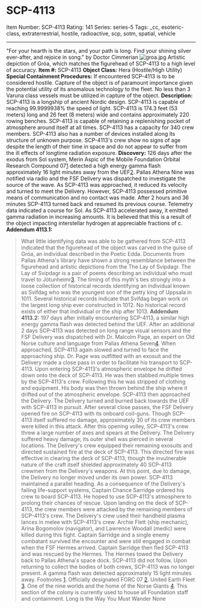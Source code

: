 # SCP-4113
Item Number: SCP-4113
Rating: 141
Series: series-5
Tags: _cc, esoteric-class, extraterrestrial, hostile, radioactive, scp, sotm, spatial, vehicle

---

"For your hearth is the stars, and your path is long. Find your shining silver ever-after, and rejoice in song."
by Doctor Cimmerian
![groa.jpg](https://scp-wiki.wdfiles.com/local--files/scp-4113/groa.jpg)
Artistic depiction of Gróa, which matches the figurehead of SCP-4113 to a high level of accuracy.
**Item #:** SCP-4113
**Object Class:** Hera (Hostile/High Utility)
**Special Containment Procedures:** If encountered SCP-4113 is to be considered hostile. Capture of the object is of paramount importance given the potential utility of its anomalous technology to the fleet. No less than 3 Varuna class vessels must be utilized in capture of the object.
**Description:** SCP-4113 is a longship of ancient Nordic design. SCP-4113 is capable of reaching 99.9999938% the speed of light. SCP-4113 is 174.3 feet (53 meters) long and 26 feet (8 meters) wide and contains approximately 220 rowing benches. SCP-4113 is capable of retaining a replenishing pocket of atmosphere around itself at all times.
SCP-4113 has a capacity for 340 crew members. SCP-4113 also has a number of devices installed along its structure of unknown purpose. SCP-4113's crew show no signs of age despite the length of their time in space and do not appear to suffer from the ill effects of longtime radiation exposure.
**Discovery:** 126 days after the exodus from Sol system, Merin Aspic of the Mobile Foundation Orbital Research Compound 07[1](javascript:;) detected a high energy gamma flash approximately 16 light minutes away from the UEF[2](javascript:;). Pallas Athena Nine was notified via radio and the FSF Delivery was dispatched to investigate the source of the wave.
As SCP-4113 was approached, it reduced its velocity and turned to meet the Delivery. However, SCP-4113 possessed primitive means of communication and no contact was made. After 2 hours and 36 minutes SCP-4113 turned back and resumed its previous course. Telemetry data indicated a course for Sol.
As SCP-4113 accelerated away, it emitted gamma radiation in increasing amounts. It is believed that this is a result of the object impacting interstellar hydrogen at appreciable fractions of c.
**Addendum 4113.1:**
> What little identifying data was able to be gathered from SCP-4113 indicated that the figurehead of the object was carved in the guise of Gróa, an individual described in the Poetic Edda. Documents from Pallas Athena's library have shown a strong resemblance between the figurehead and artistic depictions from the The Lay of Svipdagr.
> The Lay of Svipdagr is a pair of poems describing an individual who must travel to Jötunheimr[3](javascript:;). The timing of this myth's ties strongly into a loose collection of historical records identifying an individual known as Svifdag who was the youngest son of the petty king of Uppsala in 1011.
> Several historical records indicate that Svifdag began work on the largest long ship ever constructed in 1012. No historical record exists of either that individual or the ship after 1013.
**Addendum 4113.2:**
> 197 days after initially encountering SCP-4113, a similar high energy gamma flash was detected behind the UEF. After an additional 2 days SCP-4113 was detected on long range visual sensors and the FSF Delivery was dispatched with Dr. Malcolm Page, an expert on Old Norse culture and language from Pallas Athena Seven[4](javascript:;).
> When approached, SCP-4113 again slowed and turned to face the approaching ship. Dr. Page was outfitted with an exosuit and the Delivery made a close pass in order to facilitate his transport to SCP-4113. Upon entering SCP-4113's atmospheric envelope he drifted down onto the deck of SCP-4113. He was then stabbed multiple times by the SCP-4113's crew. Following this he was stripped of clothing and equipment. His body was then thrown behind the ship where it drifted out of the atmospheric envelope. SCP-4113 then approached the Delivery.
> The Delivery turned and burned back towards the UEF with SCP-4113 in pursuit. After several close passes, the FSF Delivery opened fire on SCP-4113 with its onboard coil-guns. Though SCP-4113 itself suffered no damage, approximately 30 of its crew members were killed in this attack. After this opening volley, SCP-4113's crew threw a large number of axes and spears at the Delivery.
> The Delivery suffered heavy damage; its outer shell was pierced in several locations. The Delivery's crew equipped their remaining exosuits and directed sustained fire at the deck of SCP-4113. This directed fire was effective in clearing the deck of SCP-4113, though the invulnerable nature of the craft itself shielded approximately 40 SCP-4113 crewmen from the Delivery's weapons.
> At this point, due to damage, the Delivery no longer moved under its own power. SCP-4113 maintained a parallel heading. As a consequence of the Delivery's failing life-support systems, Captain Chance Sarridge ordered his crew to board SCP-4113. He hoped to use SCP-4113's atmosphere to prolong their chances of rescue. Upon landing on the deck of SCP-4113, the crew members were attacked by the remaining members of SCP-4113's crew.
> The Delivery's crew used their handheld plasma lances in melee with SCP-4113's crew. Archie Flett (ship mechanic), Arina Bogomolov (navigator), and Lawrence Woodall (medic) were killed during this fight. Captain Sarridge and a single enemy combatant survived the encounter and were still engaged in combat when the FSF Hermes arrived. Captain Sarridge then fled SCP-4113 and was rescued by the Hermes.
> The Hermes towed the Delivery back to Pallas Athena's space dock. SCP-4113 did not follow.
> Upon returning to collect the bodies of both crews, SCP-4113 was no longer present. A gamma flash was detected approximately 15 light minutes away.
Footnotes
[1](javascript:;). Officially designated FORC 07
[2](javascript:;). United Earth Fleet
[3](javascript:;). One of the nine worlds and the home of the Norse Giants
[4](javascript:;). This section of the colony is currently used to house all Foundation staff and containment.
Long is the Way You Must Wander
None